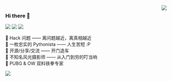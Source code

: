 <img align="right" src="https://github-readme-stats-tr0y.vercel.app/api?username=Macr0phag3&show_icons=true&theme=radical&hide_title=true" />

### Hi there 👋
[![](https://img.shields.io/badge/dynamic/json?color=brightgreen&logo=zhihu&label=Followers&query=%24.data.totalSubs&url=https%3A%2F%2Fapi.spencerwoo.com%2Fsubstats%2F%3Fsource%3Dzhihu%26queryKey%3Dtr0yZh)](https://www.zhihu.com/people/tr0yZh) [![](https://img.shields.io/badge/dynamic/json?color=blue&logo=github&label=Followers&query=%24.data.totalSubs&url=https%3A%2F%2Fapi.spencerwoo.com%2Fsubstats%2F%3Fsource%3Dgithub%26queryKey%3DMacr0phag3)](https://github.com/Macr0phag3/) [![](https://img.shields.io/badge/dynamic/json?color=red&logo=Sina%20Weibo&label=Followers&query=%24.data.totalSubs&url=https%3A%2F%2Fapi.spencerwoo.com%2Fsubstats%2F%3Fsource%3Dweibo%26queryKey%3D6575448477)](https://weibo.com/u/6575448477)

🍭 Hack 问题 —— 离问题越近，离真相越近<br>
🍭 一枚忠实的 Pythonista —— 人生苦短 :P<br>
🍭 开源/分享/交流 —— 开门造车<br>
🍭 不知名风光摄影师 —— 从入门到穷的叮当响<br>
🍭 PUBG & OW 双料铁拳专家

![](https://komarev.com/ghpvc/?username=Macr0phag3)
